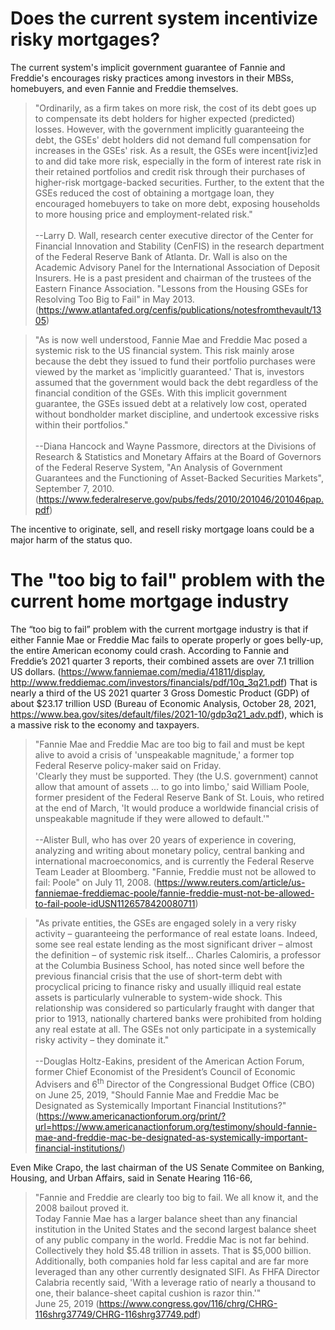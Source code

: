 # Does the current system incentivize risky mortgages?

The current system's implicit government guarantee of Fannie and Freddie's encourages risky practices among investors in their MBSs, homebuyers, and even Fannie and Freddie themselves.

> "Ordinarily, as a firm takes on more risk, the cost of its debt goes up to compensate its debt holders for higher expected (predicted) losses. However, with the government implicitly guaranteeing the debt, the GSEs' debt holders did not demand full compensation for increases in the GSEs' risk. As a result, the GSEs were incent[iviz]ed to and did take more risk, especially in the form of interest rate risk in their retained portfolios and credit risk through their purchases of higher-risk mortgage-backed securities. Further, to the extent that the GSEs reduced the cost of obtaining a mortgage loan, they encouraged homebuyers to take on more debt, exposing households to more housing price and employment-related risk."  
<br>--Larry D. Wall,  research center executive director of the Center for Financial Innovation and Stability (CenFIS) in the research department of the Federal Reserve Bank of Atlanta. Dr. Wall is also on the Academic Advisory Panel for the International Association of Deposit Insurers. He is a past president and chairman of the trustees of the Eastern Finance Association. "Lessons from the Housing GSEs for Resolving Too Big to Fail" in May 2013. (https://www.atlantafed.org/cenfis/publications/notesfromthevault/1305)

> "As is now well understood, Fannie Mae and Freddie Mac posed a systemic risk to the US financial system. This risk mainly arose because the debt they issued to fund their portfolio purchases were viewed by the market as 'implicitly guaranteed.' That is, investors assumed that the government would back the debt regardless of the financial condition of the GSEs. With this implicit government guarantee, the GSEs issued debt at a relatively low cost, operated without bondholder market discipline, and undertook excessive risks within their portfolios."  
<br>--Diana Hancock and Wayne Passmore, directors at the Divisions of Research & Statistics and Monetary Affairs at the Board of Governors of the Federal Reserve System, "An Analysis of Government Guarantees and the Functioning of Asset-Backed Securities Markets", September 7, 2010. (https://www.federalreserve.gov/pubs/feds/2010/201046/201046pap.pdf)

The incentive to originate, sell, and resell risky mortgage loans could be a major harm of the status quo.

# The "too big to fail" problem with the current home mortgage industry

The “too big to fail” problem with the current mortgage industry is that if either Fannie Mae or Freddie Mac fails to operate properly or goes belly-up, the entire American economy could crash. According to Fannie and Freddie’s 2021 quarter 3 reports, their combined assets are over 7.1 trillion US dollars. (https://www.fanniemae.com/media/41811/display, http://www.freddiemac.com/investors/financials/pdf/10q_3q21.pdf)
That is nearly a third of the US 2021 quarter 3 Gross Domestic Product (GDP) of about $23.17 trillion USD (Bureau of Economic Analysis, October 28, 2021, https://www.bea.gov/sites/default/files/2021-10/gdp3q21_adv.pdf), which is a massive risk to the economy and taxpayers.

> "Fannie Mae and Freddie Mac are too big to fail and must be kept alive to avoid a crisis of 'unspeakable magnitude,' a former top Federal Reserve policy-maker said on Friday.  
'Clearly they must be supported. They (the U.S. government) cannot allow that amount of assets ... to go into limbo,' said William Poole, former president of the Federal Reserve Bank of St. Louis, who retired at the end of March, 'It would produce a worldwide financial crisis of unspeakable magnitude if they were allowed to default.'"  
<br>--Alister Bull, who has over 20 years of experience in covering, analyzing and writing about monetary policy, central banking and international macroeconomics, and is currently the Federal Reserve Team Leader at Bloomberg. "Fannie, Freddie must not be allowed to fail: Poole" on July 11, 2008. (https://www.reuters.com/article/us-fanniemae-freddiemac-poole/fannie-freddie-must-not-be-allowed-to-fail-poole-idUSN1126578420080711)

> "As private entities, the GSEs are engaged solely in a very risky activity – guaranteeing the performance of real estate loans. Indeed, some see real estate lending as the most significant driver – almost the definition – of systemic risk itself... Charles Calomiris, a professor at the Columbia Business School, has noted since well before the previous financial crisis that the use of short-term debt with procyclical pricing to finance risky and usually illiquid real estate assets is particularly vulnerable to system-wide shock. This relationship was considered so particularly fraught with danger that prior to 1913, nationally chartered banks were prohibited from holding any real estate at all. The GSEs not only participate in a systemically risky activity – they dominate it."  
<br>--Douglas Holtz-Eakins, president of the American Action Forum, former Chief Economist of the President’s Council of Economic Advisers and 6<sup>th</sup> Director of the Congressional Budget Office (CBO) on June 25, 2019, "Should Fannie Mae and Freddie Mac be Designated as Systemically Important Financial Institutions?" (https://www.americanactionforum.org/print/?url=https://www.americanactionforum.org/testimony/should-fannie-mae-and-freddie-mac-be-designated-as-systemically-important-financial-institutions/)

Even Mike Crapo, the last chairman of the US Senate Commitee on Banking, Housing, and Urban Affairs, said in Senate Hearing 116-66,

> "Fannie and Freddie are clearly too big to fail. We all know it,
and the 2008 bailout proved it.  
Today Fannie Mae has a larger balance sheet than any financial
institution in the United States and the second largest balance
sheet of any public company in the world. Freddie Mac is not far
behind.  
Collectively they hold $5.48 trillion in assets. That is $5,000 billion.  
Additionally, both companies hold far less capital and are far
more leveraged than any other currently designated SIFI.
As FHFA Director Calabria recently said, 'With a leverage ratio
of nearly a thousand to one, their balance-sheet capital cushion is
razor thin.'"  
June 25, 2019 (https://www.congress.gov/116/chrg/CHRG-116shrg37749/CHRG-116shrg37749.pdf)
